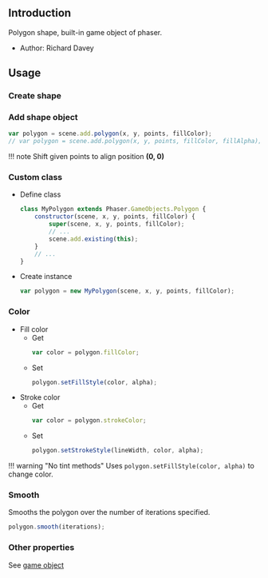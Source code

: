## Introduction

Polygon shape, built-in game object of phaser.

- Author: Richard Davey

## Usage

### Create shape

### Add shape object

```javascript
var polygon = scene.add.polygon(x, y, points, fillColor);
// var polygon = scene.add.polygon(x, y, points, fillColor, fillAlpha);
```

!!! note
    Shift given points to align position **(0, 0)**

### Custom class

- Define class
    ```javascript
    class MyPolygon extends Phaser.GameObjects.Polygon {
        constructor(scene, x, y, points, fillColor) {
            super(scene, x, y, points, fillColor);
            // ...
            scene.add.existing(this);
        }
        // ...
    }
    ```
- Create instance
    ```javascript
    var polygon = new MyPolygon(scene, x, y, points, fillColor);
    ```

### Color

- Fill color
    - Get
        ```javascript
        var color = polygon.fillColor;
        ```
    - Set
        ```javascript
        polygon.setFillStyle(color, alpha);
        ```
- Stroke color
    - Get
        ```javascript
        var color = polygon.strokeColor;
        ```
    - Set
        ```javascript
        polygon.setStrokeStyle(lineWidth, color, alpha);
        ```

!!! warning "No tint methods"
    Uses `polygon.setFillStyle(color, alpha)` to change color.

### Smooth

Smooths the polygon over the number of iterations specified.

```javascript
polygon.smooth(iterations);
```

### Other properties

See [game object](gameobject.md)
